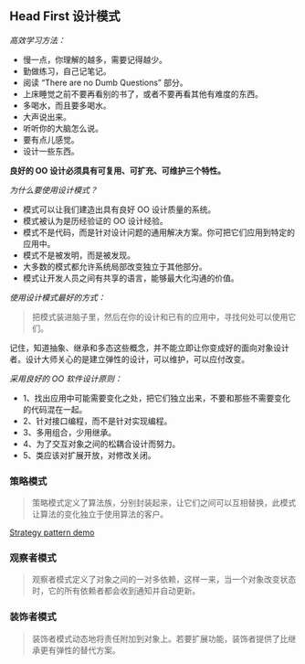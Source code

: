## Head First 设计模式

*高效学习方法：*

* 慢一点，你理解的越多，需要记得越少。
* 勤做练习，自己记笔记。
* 阅读 “There are no Dumb Questions” 部分。
* 上床睡觉之前不要再看别的书了，或者不要再看其他有难度的东西。
* 多喝水，而且要多喝水。
* 大声说出来。
* 听听你的大脑怎么说。
* 要有点儿感觉。
* 设计一些东西。


**良好的 OO 设计必须具有可复用、可扩充、可维护三个特性。**

*为什么要使用设计模式？*

* 模式可以让我们建造出具有良好 OO 设计质量的系统。
* 模式被认为是历经验证的 OO 设计经验。
* 模式不是代码，而是针对设计问题的通用解决方案。你可把它们应用到特定的应用中。
* 模式不是被发明，而是被发现。
* 大多数的模式都允许系统局部改变独立于其他部分。
* 模式让开发人员之间有共享的语言，能够最大化沟通的价值。


*使用设计模式最好的方式：*

> 把模式装进脑子里，然后在你的设计和已有的应用中，寻找何处可以使用它们。


记住，知道抽象、继承和多态这些概念，并不能立即让你变成好的面向对象设计者。设计大师关心的是建立弹性的设计，可以维护，可以应付改变。

*采用良好的 OO 软件设计原则：*

* 1、找出应用中可能需要变化之处，把它们独立出来，不要和那些不需要变化的代码混在一起。
* 2、针对接口编程，而不是针对实现编程。
* 3、多用组合，少用继承。
* 4、为了交互对象之间的松耦合设计而努力。
* 5、类应该对扩展开放，对修改关闭。


### 策略模式

> 策略模式定义了算法族，分别封装起来，让它们之间可以互相替换，此模式让算法的变化独立于使用算法的客户。

[Strategy pattern demo]()

### 观察者模式

> 观察者模式定义了对象之间的一对多依赖，这样一来，当一个对象改变状态时，它的所有依赖者都会收到通知并自动更新。

### 装饰者模式

> 装饰者模式动态地将责任附加到对象上。若要扩展功能，装饰者提供了比继承更有弹性的替代方案。